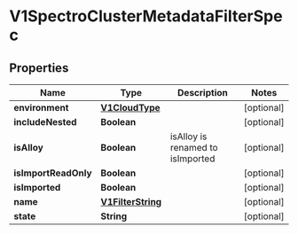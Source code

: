 # V1SpectroClusterMetadataFilterSpec

## Properties
Name | Type | Description | Notes
------------ | ------------- | ------------- | -------------
**environment** | [**V1CloudType**](V1CloudType.md) |  |  [optional]
**includeNested** | **Boolean** |  |  [optional]
**isAlloy** | **Boolean** | isAlloy is renamed to isImported |  [optional]
**isImportReadOnly** | **Boolean** |  |  [optional]
**isImported** | **Boolean** |  |  [optional]
**name** | [**V1FilterString**](V1FilterString.md) |  |  [optional]
**state** | **String** |  |  [optional]
